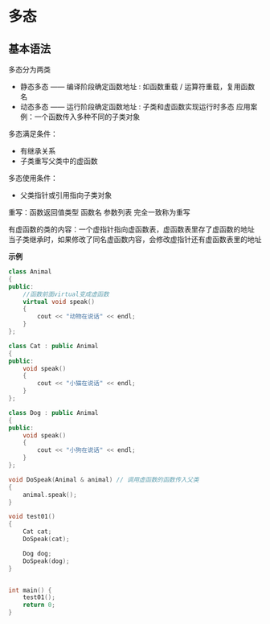 # 多态

## 基本语法

多态分为两类
* 静态多态 —— 编译阶段确定函数地址 : 如函数重载 / 运算符重载，复用函数名
* 动态多态 —— 运行阶段确定函数地址 : 子类和虚函数实现运行时多态
应用案例：一个函数传入多种不同的子类对象

多态满足条件：
* 有继承关系
* 子类重写父类中的虚函数

多态使用条件：
* 父类指针或引用指向子类对象

重写：函数返回值类型  函数名 参数列表 完全一致称为重写

有虚函数的类的内容：一个虚指针指向虚函数表，虚函数表里存了虚函数的地址
当子类继承时，如果修改了同名虚函数内容，会修改虚指针还有虚函数表里的地址

**示例**
```C++
class Animal
{
public:
	//函数前面virtual变成虚函数
	virtual void speak()
	{
		cout << "动物在说话" << endl;
	}
};

class Cat : public Animal
{
public:
	void speak()
	{
		cout << "小猫在说话" << endl;
	}
};

class Dog : public Animal
{
public:
	void speak()
	{
		cout << "小狗在说话" << endl;
	}
};

void DoSpeak(Animal & animal) // 调用虚函数的函数传入父类
{
	animal.speak();
}

void test01()
{
	Cat cat;
	DoSpeak(cat);

	Dog dog;
	DoSpeak(dog);
}


int main() {
	test01();
	return 0;
}
```
